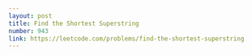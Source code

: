 ```yaml
---
layout: post
title: Find the Shortest Superstring
number: 943
link: https://leetcode.com/problems/find-the-shortest-superstring
---
```

